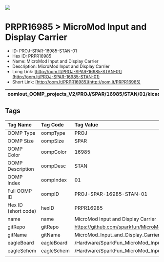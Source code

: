 


  
![][im]
# PRPR16985 > MicroMod Input and Display Carrier

- ID: PROJ-SPAR-16985-STAN-01
- Hex ID: PRPR16985
- Name: MicroMod Input and Display Carrier
- Description: MicroMod Input and Display Carrier
- Long Link: [http://oom.lt/PROJ-SPAR-16985-STAN-01](http://oom.lt/PROJ-SPAR-16985-STAN-01)
- Short Link: [http://oom.lt/PRPR16985](http://oom.lt/PRPR16985)
  

|oomlout_OOMP_projects_V2/PROJ/SPAR/16985/STAN/01/kicadPcb3dFront.png|oomlout_OOMP_projects_V2/PROJ/SPAR/16985/STAN/01/kicadPcb3dBack.png|oomlout_OOMP_projects_V2/PROJ/SPAR/16985/STAN/01/kicadPcb3d.png||
| :---: | :---: | :---: | :---: |

## Tags
  

|Tag Name|Tag Code|Tag Value|
| :--- | :--- | :--- |
|OOMP Type|oompType|PROJ|
|OOMP Size|oompSize|SPAR|
|OOMP Color|oompColor|16985|
|OOMP Description|oompDesc|STAN|
|OOMP Index|oompIndex|01|
|Full OOMP ID|oompID|PROJ-SPAR-16985-STAN-01|
|Hex ID (short code)|hexID|PRPR16985|
|name|name|MicroMod Input and Display Carrier|
|gitRepo|gitRepo|https://github.com/sparkfun/MicroMod_Input_and_Display_Carrier|
|gitName|gitName|MicroMod_Input_and_Display_Carrier|
|eagleBoard|eagleBoard|/Hardware/SparkFun_MicroMod_Input_and_Display_Carrier.brd|
|eagleSchem|eagleSchem|/Hardware/SparkFun_MicroMod_Input_and_Display_Carrier.sch|
||||



[im]: PROJ/SPAR/16985/STAN/01/kicadPcb3d_450.png
